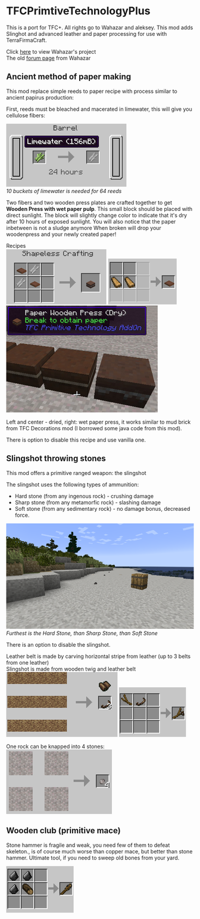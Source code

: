 # TFCPrimtiveTechnologyPlus
This is a port for TFC+. All rights go to Wahazar and aleksey. This mod adds Slinghot and advanced leather and paper processing for use with TerraFirmaCraft.


Click [here](https://github.com/Wahazar/TFCPrimitiveTech) to view Wahazar's project  
The old [forum page](https://terrafirmacraft.com/f/topic/9902-primitive-technology-tfc-add-on-mod/) from Wahazar

## Ancient method of paper making

This mod replace simple reeds to paper recipe with process similar to ancient papirus production:

First, reeds must be bleached and macerated in limewater, this will give you cellulose fibers:

![](images/recipe-cellulose.png)  
*10 buckets of limewater is needed for 64 reeds*

Two fibers and two wooden press plates are crafted together to 
get **Wooden Press with wet paper pulp**. This small block should be placed 
with direct sunlight.
The block will slightly change color to indicate that it's dry after 10 hours of exposed sunlight.
You will also notice that the paper inbetween is not a sludge anymore
When broken will drop your woodenpress and your newly created paper!


Recipes  
![](images/recipe-wetwoodenpress.png)
![](images/recipe-woodenpress.png)  
![](images/woodenpress.jpg)

Left and center - dried, right: wet paper press, it works similar to mud brick from TFC Decorations mod (I borrowed some java code from this mod).

There is option to disable this recipe and use vanilla one.



## Slingshot throwing stones

This mod offers a primitive ranged weapon: the slingshot

The slingshot uses the following types of ammunition:
* Hard stone (from any ingenous rock) - crushing damage
* Sharp stone (from any metamorfic rock) - slashing damage
* Soft stone (from any sedimentary rock) - no damage bonus, decreased force.    

![](images/slingshot-distance.png)  
*Furthest is the Hard Stone, than Sharp Stone, than Soft Stone*  

There is an option to disable the slingshot.

Leather belt is made by carving horizontal stripe from leather (up to 3 belts from one leather)  
Slingshot is made from wooden twig and leather belt  
![](images/recipe-belt.png)
![](images/recipe-slingshot.png)


One rock can be knapped into 4 stones:  
![](images/recipe-stone.png)


## Wooden club (primitive mace)

Stone hammer is fragile and weak, you need few of them to defeat skeleton., 
is of course much worse than copper mace, but better than stone hammer. 
Ultimate tool, if you need to sweep old bones from your yard.

![](images/recipe-woodenclub.png)

